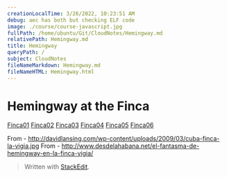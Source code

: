 ```yaml
---
creationLocalTime: 3/26/2022, 10:23:51 AM
debug: aec has both but checking ELF code
image: ./course/course-javascript.jpg
fullPath: /home/ubuntu/Git/CloudNotes/Hemingway.md
relativePath: Hemingway.md
title: Hemingway
queryPath: /
subject: CloudNotes
fileNameMarkdown: Hemingway.md
fileNameHTML: Hemingway.html
---
```



<!-- toc -->
<!-- tocstop -->

# Hemingway at the Finca

[Finca01](Finca01.jpg)
[Finca02](Finca02.jpg)
[Finca03](Finca03.jpg)
[Finca04](Finca04.jpg)
[Finca05](Finca05.jpg)
[Finca06](Finca06.jpg)

From - <http://davidlansing.com/wp-content/uploads/2009/03/cuba-finca-la-vigia.jpg>
From - <http://www.desdelahabana.net/el-fantasma-de-hemingway-en-la-finca-vigia/>


> Written with [StackEdit](https://stackedit.io/).